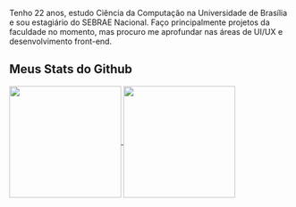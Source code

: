 Tenho 22 anos, estudo Ciência da Computação na Universidade de Brasília e sou estagiário do SEBRAE Nacional. Faço principalmente projetos da faculdade no momento, mas procuro me aprofundar nas áreas de UI/UX e desenvolvimento front-end.

## Meus Stats do Github
<a href="https://github.com/ink-link/github-readme-stats">
  <img height=200 align="center" src="https://github-readme-stats.vercel.app/api?username=ink-link&show_icons=true&theme=radical" />
</a>
<a href="https://github.com/ink-link/convoychat">
  <img height=200 align="center" src="https://github-readme-stats.vercel.app/api/top-langs?username=ink-link&layout=compact&&show_icons=true&theme=radical&langs_count=8&card_width=320" />
</a>
